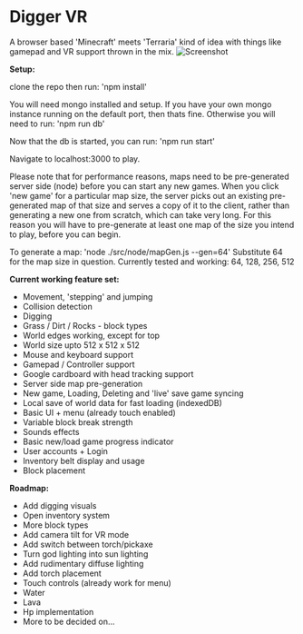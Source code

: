 # Digger VR

A browser based 'Minecraft' meets 'Terraria' kind of idea with things like gamepad and VR support thrown in the mix.
![Screenshot](https://devblazer.github.io/Host/Screenshot_2017-04-05-10-10-06.jpg)

**Setup:**

clone the repo then run: 'npm install'

You will need mongo installed and setup.  If you have your own mongo instance running on the default port, then thats fine.
Otherwise you will need to run: 'npm run db'

Now that the db is started, you can run: 'npm run start'

Navigate to localhost:3000 to play.

Please note that for performance reasons, maps need to be pre-generated server side (node) before you can start any new games.
When you click 'new game' for a particular map size, the server picks out an existing pre-generated map of that size and serves a copy of it to the client, rather than generating a new one from scratch, which can take very long.
For this reason you will have to pre-generate at least one map of the size you intend to play, before you can begin.

To generate a map: 'node ./src/node/mapGen.js --gen=64'
Substitute 64 for the map size in question.  Currently tested and working: 64, 128, 256, 512
  
**Current working feature set:**

+ Movement, 'stepping' and jumping
+ Collision detection
+ Digging
+ Grass / Dirt / Rocks - block types
+ World edges working, except for top
+ World size upto 512 x 512 x 512
+ Mouse and keyboard support
+ Gamepad / Controller support
+ Google cardboard with head tracking support
+ Server side map pre-generation
+ New game, Loading, Deleting and 'live' save game syncing
+ Local save of world data for fast loading (indexedDB)
+ Basic UI + menu (already touch enabled)
+ Variable block break strength
+ Sounds effects
+ Basic new/load game progress indicator
+ User accounts + Login
+ Inventory belt display and usage
+ Block placement

**Roadmap:**

+ Add digging visuals
+ Open inventory system
+ More block types
+ Add camera tilt for VR mode
+ Add switch between torch/pickaxe
+ Turn god lighting into sun lighting
+ Add rudimentary diffuse lighting
+ Add torch placement
+ Touch controls (already work for menu)
+ Water
+ Lava
+ Hp implementation
+ More to be decided on...
